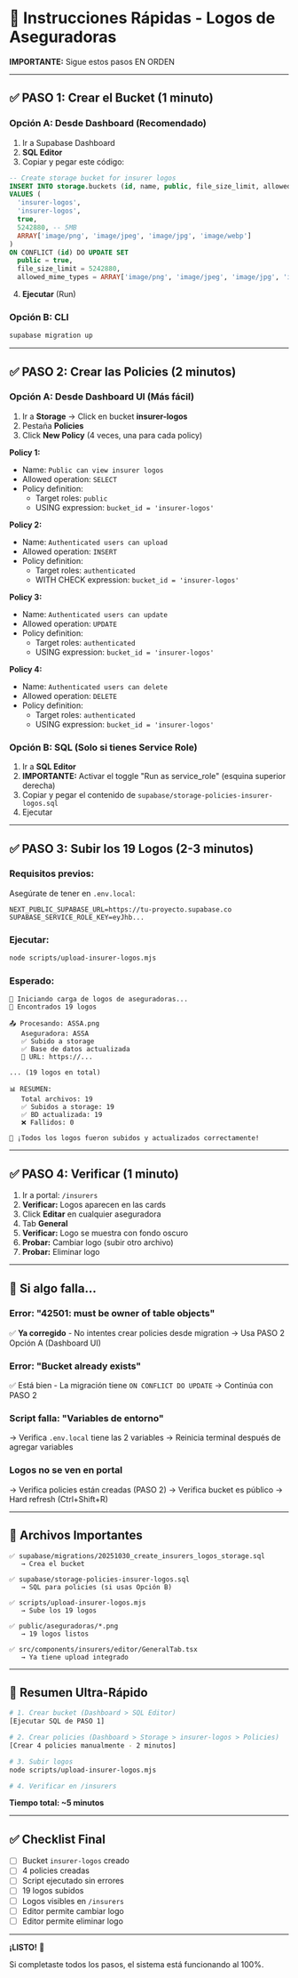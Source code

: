 # 🚀 Instrucciones Rápidas - Logos de Aseguradoras

**IMPORTANTE:** Sigue estos pasos EN ORDEN

---

## ✅ PASO 1: Crear el Bucket (1 minuto)

### **Opción A: Desde Dashboard (Recomendado)**
1. Ir a Supabase Dashboard
2. **SQL Editor**
3. Copiar y pegar este código:

```sql
-- Create storage bucket for insurer logos
INSERT INTO storage.buckets (id, name, public, file_size_limit, allowed_mime_types)
VALUES (
  'insurer-logos', 
  'insurer-logos', 
  true,
  5242880, -- 5MB
  ARRAY['image/png', 'image/jpeg', 'image/jpg', 'image/webp']
)
ON CONFLICT (id) DO UPDATE SET
  public = true,
  file_size_limit = 5242880,
  allowed_mime_types = ARRAY['image/png', 'image/jpeg', 'image/jpg', 'image/webp'];
```

4. **Ejecutar** (Run)

### **Opción B: CLI**
```bash
supabase migration up
```

---

## ✅ PASO 2: Crear las Policies (2 minutos)

### **Opción A: Desde Dashboard UI (Más fácil)**

1. Ir a **Storage** → Click en bucket **insurer-logos**
2. Pestaña **Policies**
3. Click **New Policy** (4 veces, una para cada policy)

**Policy 1:**
- Name: `Public can view insurer logos`
- Allowed operation: `SELECT`
- Policy definition: 
  - Target roles: `public`
  - USING expression: `bucket_id = 'insurer-logos'`

**Policy 2:**
- Name: `Authenticated users can upload`
- Allowed operation: `INSERT`
- Policy definition:
  - Target roles: `authenticated`
  - WITH CHECK expression: `bucket_id = 'insurer-logos'`

**Policy 3:**
- Name: `Authenticated users can update`
- Allowed operation: `UPDATE`
- Policy definition:
  - Target roles: `authenticated`
  - USING expression: `bucket_id = 'insurer-logos'`

**Policy 4:**
- Name: `Authenticated users can delete`
- Allowed operation: `DELETE`
- Policy definition:
  - Target roles: `authenticated`
  - USING expression: `bucket_id = 'insurer-logos'`

### **Opción B: SQL (Solo si tienes Service Role)**

1. Ir a **SQL Editor**
2. **IMPORTANTE:** Activar el toggle "Run as service_role" (esquina superior derecha)
3. Copiar y pegar el contenido de `supabase/storage-policies-insurer-logos.sql`
4. Ejecutar

---

## ✅ PASO 3: Subir los 19 Logos (2-3 minutos)

### **Requisitos previos:**
Asegúrate de tener en `.env.local`:
```env
NEXT_PUBLIC_SUPABASE_URL=https://tu-proyecto.supabase.co
SUPABASE_SERVICE_ROLE_KEY=eyJhb...
```

### **Ejecutar:**
```bash
node scripts/upload-insurer-logos.mjs
```

### **Esperado:**
```
🚀 Iniciando carga de logos de aseguradoras...
📁 Encontrados 19 logos

📤 Procesando: ASSA.png
   Aseguradora: ASSA
   ✅ Subido a storage
   ✅ Base de datos actualizada
   🔗 URL: https://...

... (19 logos en total)

📊 RESUMEN:
   Total archivos: 19
   ✅ Subidos a storage: 19
   ✅ BD actualizada: 19
   ❌ Fallidos: 0

🎉 ¡Todos los logos fueron subidos y actualizados correctamente!
```

---

## ✅ PASO 4: Verificar (1 minuto)

1. Ir a portal: `/insurers`
2. **Verificar:** Logos aparecen en las cards
3. Click **Editar** en cualquier aseguradora
4. Tab **General**
5. **Verificar:** Logo se muestra con fondo oscuro
6. **Probar:** Cambiar logo (subir otro archivo)
7. **Probar:** Eliminar logo

---

## 🚨 Si algo falla...

### **Error: "42501: must be owner of table objects"**
✅ **Ya corregido** - No intentes crear policies desde migration
→ Usa PASO 2 Opción A (Dashboard UI)

### **Error: "Bucket already exists"**
✅ Está bien - La migración tiene `ON CONFLICT DO UPDATE`
→ Continúa con PASO 2

### **Script falla: "Variables de entorno"**
→ Verifica `.env.local` tiene las 2 variables
→ Reinicia terminal después de agregar variables

### **Logos no se ven en portal**
→ Verifica policies están creadas (PASO 2)
→ Verifica bucket es público
→ Hard refresh (Ctrl+Shift+R)

---

## 📝 Archivos Importantes

```
✅ supabase/migrations/20251030_create_insurers_logos_storage.sql
   → Crea el bucket

✅ supabase/storage-policies-insurer-logos.sql
   → SQL para policies (si usas Opción B)

✅ scripts/upload-insurer-logos.mjs
   → Sube los 19 logos

✅ public/aseguradoras/*.png
   → 19 logos listos

✅ src/components/insurers/editor/GeneralTab.tsx
   → Ya tiene upload integrado
```

---

## 🎯 Resumen Ultra-Rápido

```bash
# 1. Crear bucket (Dashboard > SQL Editor)
[Ejecutar SQL de PASO 1]

# 2. Crear policies (Dashboard > Storage > insurer-logos > Policies)
[Crear 4 policies manualmente - 2 minutos]

# 3. Subir logos
node scripts/upload-insurer-logos.mjs

# 4. Verificar en /insurers
```

**Tiempo total: ~5 minutos**

---

## ✅ Checklist Final

- [ ] Bucket `insurer-logos` creado
- [ ] 4 policies creadas
- [ ] Script ejecutado sin errores
- [ ] 19 logos subidos
- [ ] Logos visibles en `/insurers`
- [ ] Editor permite cambiar logo
- [ ] Editor permite eliminar logo

---

**¡LISTO!** 🎉

Si completaste todos los pasos, el sistema está funcionando al 100%.
